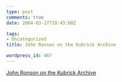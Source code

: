 ```yaml
---
type: post
comments: true
date: 2004-03-27T19:43:00Z

tags:
- Uncategorized
title: John Ronson on the Kubrick Archive

wordpress_id: 467
---
```


[John Ronson on the Kubrick Archive](http://film.guardian.co.uk/features/featurepages/0,4120,1177734,00.html)
